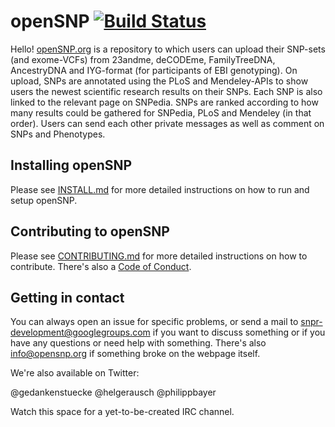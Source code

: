 # openSNP [![Build Status](https://travis-ci.org/gedankenstuecke/snpr.svg?branch=master)](https://travis-ci.org/gedankenstuecke/snpr)

Hello! [openSNP.org](https://opensnp.org) is a repository to which users can upload their SNP-sets (and exome-VCFs) from
23andme, deCODEme, FamilyTreeDNA, AncestryDNA and IYG-format (for participants
of EBI genotyping). On upload, SNPs are annotated using the PLoS and
Mendeley-APIs to show users the newest scientific research results on their
SNPs. Each SNP is also linked to the relevant page on SNPedia. SNPs are ranked
according to how many results could be gathered for SNPedia, PLoS and Mendeley
(in that order). Users can send each other private messages as well as comment
on SNPs and Phenotypes.

## Installing openSNP
Please see [INSTALL.md](https://github.com/gedankenstuecke/snpr/blob/master/INSTALL.md) for more detailed instructions on how to run and setup openSNP.

## Contributing to openSNP

Please see [CONTRIBUTING.md](https://github.com/gedankenstuecke/snpr/blob/master/CONTRIBUTING.md) for more detailed instructions on how to contribute. There's also a [Code of Conduct](https://github.com/gedankenstuecke/snpr/blob/master/CODE_OF_CONDUCT.md).

## Getting in contact
You can always open an issue for specific problems, or send a mail to snpr-development@googlegroups.com if you want to discuss something or if you have any questions or need help with something. There's also info@opensnp.org if something broke on the webpage itself.

We're also available on Twitter:

@gedankenstuecke
@helgerausch
@philippbayer

Watch this space for a yet-to-be-created IRC channel.
